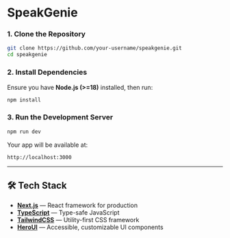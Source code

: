 # SpeakGenie

### 1. Clone the Repository
```bash
git clone https://github.com/your-username/speakgenie.git
cd speakgenie
````

### 2. Install Dependencies

Ensure you have **Node.js (>=18)** installed, then run:

```bash
npm install
```


### 3. Run the Development Server

```bash
npm run dev
```

Your app will be available at:

```
http://localhost:3000
```

---

## 🛠 Tech Stack

* **[Next.js](https://nextjs.org/)** — React framework for production
* **[TypeScript](https://www.typescriptlang.org/)** — Type-safe JavaScript
* **[TailwindCSS](https://tailwindcss.com/)** — Utility-first CSS framework
* **[HeroUI](https://heroui.io/)** — Accessible, customizable UI components


